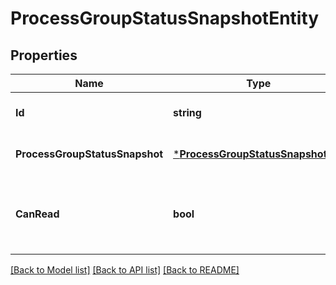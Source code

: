 # ProcessGroupStatusSnapshotEntity

## Properties
Name | Type | Description | Notes
------------ | ------------- | ------------- | -------------
**Id** | **string** | The id of the process group. | [optional] [default to null]
**ProcessGroupStatusSnapshot** | [***ProcessGroupStatusSnapshotDto**](ProcessGroupStatusSnapshotDTO.md) |  | [optional] [default to null]
**CanRead** | **bool** | Indicates whether the user can read a given resource. | [optional] [default to null]

[[Back to Model list]](../README.md#documentation-for-models) [[Back to API list]](../README.md#documentation-for-api-endpoints) [[Back to README]](../README.md)


